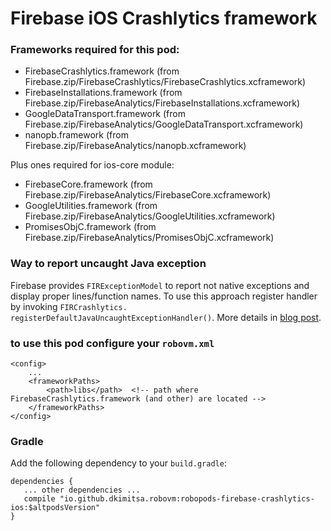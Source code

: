 # Firebase iOS Crashlytics framework

### Frameworks required for this pod: 
* FirebaseCrashlytics.framework (from Firebase.zip/FirebaseCrashlytics/FirebaseCrashlytics.xcframework)
* FirebaseInstallations.framework (from Firebase.zip/FirebaseAnalytics/FirebaseInstallations.xcframework)
* GoogleDataTransport.framework (from Firebase.zip/FirebaseAnalytics/GoogleDataTransport.xcframework)
* nanopb.framework (from Firebase.zip/FirebaseAnalytics/nanopb.xcframework)

Plus ones required for ios-core module:
* FirebaseCore.framework (from Firebase.zip/FirebaseAnalytics/FirebaseCore.xcframework)
* GoogleUtilities.framework (from Firebase.zip/FirebaseAnalytics/GoogleUtilities.xcframework)
* PromisesObjC.framework (from Firebase.zip/FirebaseAnalytics/PromisesObjC.xcframework)

### Way to report uncaught Java exception
Firebase provides `FIRExceptionModel` to report not native exceptions and display proper lines/function names. To use this approach register handler by invoking `FIRCrashlytics. registerDefaultJavaUncaughtExceptionHandler()`. More details in [blog post](https://dkimitsa.github.io/2020/07/08/firebase-and-java-stacktraces/).

### to use this pod configure your `robovm.xml`

```
<config>
    ...
    <frameworkPaths>
        <path>libs</path>  <!-- path where FirebaseCrashlytics.framework (and other) are located -->
    </frameworkPaths>
</config>
```

### Gradle

Add the following dependency to your `build.gradle`:

```
dependencies {
   ... other dependencies ...
   compile "io.github.dkimitsa.robovm:robopods-firebase-crashlytics-ios:$altpodsVersion"
}
```
